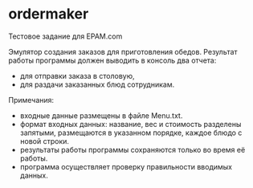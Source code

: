 # ordermaker
Тестовое задание для EPAM.com

Эмулятор создания заказов для приготовления обедов.
Результат работы программы должен выводить в консоль два отчета:
- для отправки заказа в столовую, 
- для раздачи заказанных блюд сотрудникам.

Примечания:
- входные данные размещены в файле Menu.txt.
- формат входных данных: название, вес и стоимость разделены запятыми, размещаются в указанном порядке, каждое блюдо с новой строки.
- результаты работы программы сохраняются только во время её работы.
- программа осуществляет проверку правильности вводимых данных.

